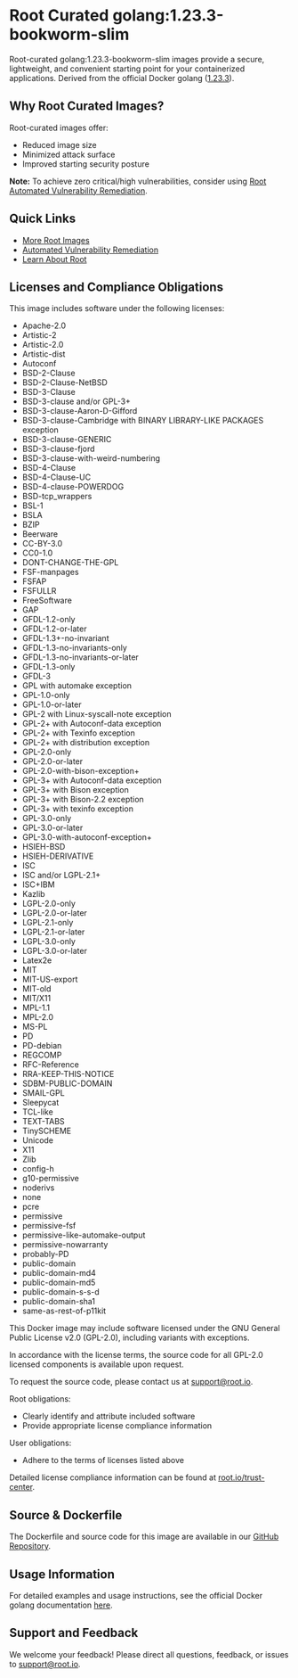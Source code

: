 # Root Curated golang:1.23.3-bookworm-slim

Root-curated golang:1.23.3-bookworm-slim images provide a secure, lightweight, and convenient starting point for your containerized applications. Derived from the official Docker golang ([1.23.3](https://hub.docker.com/layers/library/golang/1.23.3-bookworm/images/sha256-f61a48f4e7063c15eb9abf8cdd8077aab743fbe0d933f40c1b42d7868afe855d?context=explore)).

## Why Root Curated Images?
Root-curated images offer:
- Reduced image size
- Minimized attack surface
- Improved starting security posture

**Note:** To achieve zero critical/high vulnerabilities, consider using [Root Automated Vulnerability Remediation](https://app.root.io).

## Quick Links
- [More Root Images](https://images.root.io)
- [Automated Vulnerability Remediation](https://app.root.io)
- [Learn About Root](https://www.root.io)

## Licenses and Compliance Obligations
This image includes software under the following licenses:
- Apache-2.0
- Artistic-2
- Artistic-2.0
- Artistic-dist
- Autoconf
- BSD-2-Clause
- BSD-2-Clause-NetBSD
- BSD-3-Clause
- BSD-3-clause and/or GPL-3+
- BSD-3-clause-Aaron-D-Gifford
- BSD-3-clause-Cambridge with BINARY LIBRARY-LIKE PACKAGES exception
- BSD-3-clause-GENERIC
- BSD-3-clause-fjord
- BSD-3-clause-with-weird-numbering
- BSD-4-Clause
- BSD-4-Clause-UC
- BSD-4-clause-POWERDOG
- BSD-tcp_wrappers
- BSL-1
- BSLA
- BZIP
- Beerware
- CC-BY-3.0
- CC0-1.0
- DONT-CHANGE-THE-GPL
- FSF-manpages
- FSFAP
- FSFULLR
- FreeSoftware
- GAP
- GFDL-1.2-only
- GFDL-1.2-or-later
- GFDL-1.3+-no-invariant
- GFDL-1.3-no-invariants-only
- GFDL-1.3-no-invariants-or-later
- GFDL-1.3-only
- GFDL-3
- GPL with automake exception
- GPL-1.0-only
- GPL-1.0-or-later
- GPL-2 with Linux-syscall-note exception
- GPL-2+ with Autoconf-data exception
- GPL-2+ with Texinfo exception
- GPL-2+ with distribution exception
- GPL-2.0-only
- GPL-2.0-or-later
- GPL-2.0-with-bison-exception+
- GPL-3+ with Autoconf-data exception
- GPL-3+ with Bison exception
- GPL-3+ with Bison-2.2 exception
- GPL-3+ with texinfo exception
- GPL-3.0-only
- GPL-3.0-or-later
- GPL-3.0-with-autoconf-exception+
- HSIEH-BSD
- HSIEH-DERIVATIVE
- ISC
- ISC and/or LGPL-2.1+
- ISC+IBM
- Kazlib
- LGPL-2.0-only
- LGPL-2.0-or-later
- LGPL-2.1-only
- LGPL-2.1-or-later
- LGPL-3.0-only
- LGPL-3.0-or-later
- Latex2e
- MIT
- MIT-US-export
- MIT-old
- MIT/X11
- MPL-1.1
- MPL-2.0
- MS-PL
- PD
- PD-debian
- REGCOMP
- RFC-Reference
- RRA-KEEP-THIS-NOTICE
- SDBM-PUBLIC-DOMAIN
- SMAIL-GPL
- Sleepycat
- TCL-like
- TEXT-TABS
- TinySCHEME
- Unicode
- X11
- Zlib
- config-h
- g10-permissive
- noderivs
- none
- pcre
- permissive
- permissive-fsf
- permissive-like-automake-output
- permissive-nowarranty
- probably-PD
- public-domain
- public-domain-md4
- public-domain-md5
- public-domain-s-s-d
- public-domain-sha1
- same-as-rest-of-p11kit

This Docker image may include software licensed under the GNU General Public License v2.0 (GPL-2.0), including variants with exceptions.

In accordance with the license terms, the source code for all GPL-2.0 licensed components is available upon request.

To request the source code, please contact us at [support@root.io](mailto:support@root.io).

Root obligations:
- Clearly identify and attribute included software
- Provide appropriate license compliance information

User obligations:
- Adhere to the terms of licenses listed above

Detailed license compliance information can be found at [root.io/trust-center](https://root.io/trust-center).

## Source & Dockerfile
The Dockerfile and source code for this image are available in our [GitHub Repository](https://github.com/rootio-avr/public-image-catalog/tree/main/debian/golang/1.23.3-bookworm-slim/).

## Usage Information
For detailed examples and usage instructions, see the official Docker golang documentation [here](https://hub.docker.com/_/golang).

## Support and Feedback
We welcome your feedback! Please direct all questions, feedback, or issues to [support@root.io](mailto:support@root.io).